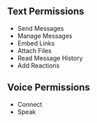 ## Text Permissions

* Send Messages
* Manage Messages
* Embed Links
* Attach Files
* Read Message History
* Add Reactions

## Voice Permissions
* Connect
* Speak